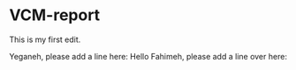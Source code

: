 # VCM-report
This is my first edit.

Yeganeh, please add a line here:
Hello
Fahimeh, please add a line over here:

